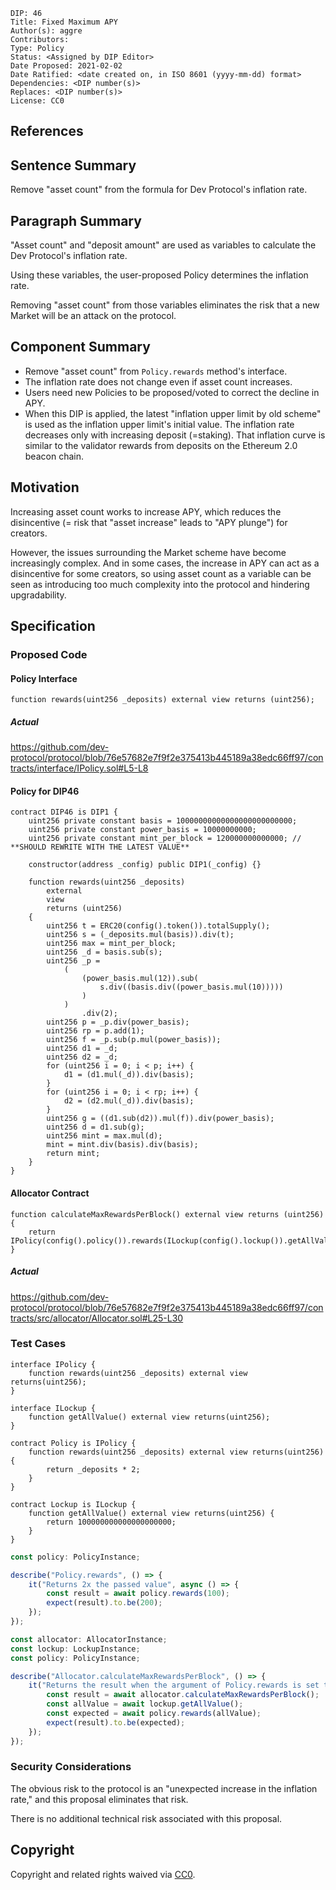 ```
DIP: 46
Title: Fixed Maximum APY
Author(s): aggre
Contributors:
Type: Policy
Status: <Assigned by DIP Editor>
Date Proposed: 2021-02-02
Date Ratified: <date created on, in ISO 8601 (yyyy-mm-dd) format>
Dependencies: <DIP number(s)>
Replaces: <DIP number(s)>
License: CC0
```

## References

## Sentence Summary

Remove "asset count" from the formula for Dev Protocol's inflation rate.

## Paragraph Summary

"Asset count" and "deposit amount" are used as variables to calculate the Dev Protocol's inflation rate.

Using these variables, the user-proposed Policy determines the inflation rate.

Removing "asset count" from those variables eliminates the risk that a new Market will be an attack on the protocol.

## Component Summary

- Remove "asset count" from `Policy.rewards` method's interface.
- The inflation rate does not change even if asset count increases.
- Users need new Policies to be proposed/voted to correct the decline in APY.
- When this DIP is applied, the latest "inflation upper limit by old scheme" is used as the inflation upper limit's initial value.
  The inflation rate decreases only with increasing deposit (=staking). That inflation curve is similar to the validator rewards from deposits on the Ethereum 2.0 beacon chain.

## Motivation

Increasing asset count works to increase APY, which reduces the disincentive (= risk that "asset increase" leads to "APY plunge") for creators.

However, the issues surrounding the Market scheme have become increasingly complex. And in some cases, the increase in APY can act as a disincentive for some creators, so using asset count as a variable can be seen as introducing too much complexity into the protocol and hindering upgradability.

## Specification

### Proposed Code

#### Policy Interface

```solidity
function rewards(uint256 _deposits) external view returns (uint256);
```

##### Actual

https://github.com/dev-protocol/protocol/blob/76e57682e7f9f2e375413b445189a38edc66ff97/contracts/interface/IPolicy.sol#L5-L8

#### Policy for DIP46

```solidity
contract DIP46 is DIP1 {
	uint256 private constant basis = 10000000000000000000000000;
	uint256 private constant power_basis = 10000000000;
	uint256 private constant mint_per_block = 120000000000000; // **SHOULD REWRITE WITH THE LATEST VALUE**

	constructor(address _config) public DIP1(_config) {}

	function rewards(uint256 _deposits)
		external
		view
		returns (uint256)
	{
		uint256 t = ERC20(config().token()).totalSupply();
		uint256 s = (_deposits.mul(basis)).div(t);
		uint256 max = mint_per_block;
		uint256 _d = basis.sub(s);
		uint256 _p =
			(
				(power_basis.mul(12)).sub(
					s.div((basis.div((power_basis.mul(10)))))
				)
			)
				.div(2);
		uint256 p = _p.div(power_basis);
		uint256 rp = p.add(1);
		uint256 f = _p.sub(p.mul(power_basis));
		uint256 d1 = _d;
		uint256 d2 = _d;
		for (uint256 i = 0; i < p; i++) {
			d1 = (d1.mul(_d)).div(basis);
		}
		for (uint256 i = 0; i < rp; i++) {
			d2 = (d2.mul(_d)).div(basis);
		}
		uint256 g = ((d1.sub(d2)).mul(f)).div(power_basis);
		uint256 d = d1.sub(g);
		uint256 mint = max.mul(d);
		mint = mint.div(basis).div(basis);
		return mint;
	}
}
```

#### Allocator Contract

```solidity
function calculateMaxRewardsPerBlock() external view returns (uint256) {
	return IPolicy(config().policy()).rewards(ILockup(config().lockup()).getAllValue());
}
```

##### Actual

https://github.com/dev-protocol/protocol/blob/76e57682e7f9f2e375413b445189a38edc66ff97/contracts/src/allocator/Allocator.sol#L25-L30

### Test Cases

```solidity
interface IPolicy {
	function rewards(uint256 _deposits) external view returns(uint256);
}

interface ILockup {
	function getAllValue() external view returns(uint256);
}

contract Policy is IPolicy {
	function rewards(uint256 _deposits) external view returns(uint256) {
		return _deposits * 2;
	}
}

contract Lockup is ILockup {
	function getAllValue() external view returns(uint256) {
		return 100000000000000000000;
	}
}
```

```ts
const policy: PolicyInstance;

describe("Policy.rewards", () => {
	it("Returns 2x the passed value", async () => {
		const result = await policy.rewards(100);
		expect(result).to.be(200);
	});
});
```

```ts
const allocator: AllocatorInstance;
const lockup: LockupInstance;
const policy: PolicyInstance;

describe("Allocator.calculateMaxRewardsPerBlock", () => {
	it("Returns the result when the argument of Policy.rewards is set to the value of Lockup.getAllValue", async () => {
		const result = await allocator.calculateMaxRewardsPerBlock();
		const allValue = await lockup.getAllValue();
		const expected = await policy.rewards(allValue);
		expect(result).to.be(expected);
	});
});
```

### Security Considerations

The obvious risk to the protocol is an "unexpected increase in the inflation rate," and this proposal eliminates that risk.

There is no additional technical risk associated with this proposal.

## Copyright

Copyright and related rights waived via [CC0](https://creativecommons.org/publicdomain/zero/1.0/).
